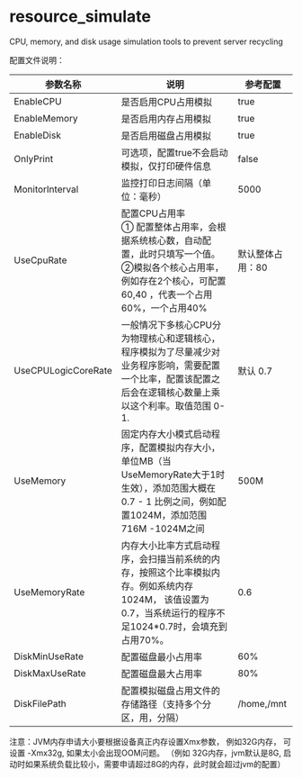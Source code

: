 # resource_simulate
CPU, memory, and disk usage simulation tools to prevent server recycling

配置文件说明：

| 参数名称                   | 说明                                                         | 参考配置       |
|--------------------------|------------------------------------------------------------|------------|
| EnableCPU                | 是否启用CPU占用模拟                                           | true       |
| EnableMemory             | 是否启用内存占用模拟                                           | true       |
| EnableDisk               | 是否启用磁盘占用模拟                                           | true       |
| OnlyPrint                | 可选项，配置true不会启动模拟，仅打印硬件信息                           | false      |
| MonitorInterval          | 监控打印日志间隔（单位：毫秒）                                       | 5000       |
| UseCpuRate               | 配置CPU占用率<br>① 配置整体占用率，会根据系统核心数，自动配置，此时只填写一个值。<br>②模拟各个核心占用率，例如存在2个核心，可配置 60,40 ，代表一个占用60%，一个占用40% | 默认整体占用：80  |
| UseCPULogicCoreRate      | 一般情况下多核心CPU分为物理核心和逻辑核心，程序模拟为了尽量减少对业务程序影响，需要配置一个比率，配置该配置之后会在逻辑核心数量上乘以这个利率。取值范围 0-1. | 默认 0.7     |
| UseMemory                | 固定内存大小模式启动程序，配置模拟内存大小，单位MB（当UseMemoryRate大于1时生效），添加范围大概在 0.7 - 1 比例之间，例如配置1024M，添加范围716M -1024M之间 | 500M       |
| UseMemoryRate            | 内存大小比率方式启动程序，会扫描当前系统的内存，按照这个比率模拟内存。例如系统内存1024M， 该值设置为0.7，当系统运行的程序不足1024*0.7时，会填充到占用70%。 | 0.6        |
| DiskMinUseRate           | 配置磁盘最小占用率                                           | 60%        |
| DiskMaxUseRate           | 配置磁盘最大占用率                                           | 80%        |
| DiskFilePath             | 配置模拟磁盘占用文件的存储路径（支持多个分区，用，分隔）                     | /home,/mnt |

注意：JVM内存申请大小要根据设备真正内存设置Xmx参数， 例如32G内存， 可设置 -Xmx32g, 如果太小会出现OOM问题。
（例如 32G内存，jvm默认是8G, 启动时如果系统负载比较小，需要申请超过8G的内存，此时就会超过jvm的配置）